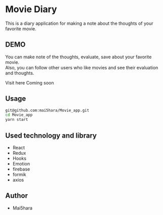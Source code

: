 # Movie Diary

This is a diary application for making a note about the thoughts of your favorite movie.

## DEMO

You can make note of the thoughts, evaluate, save about your favorite movie.<br>
Also, you can follow other users who like movies and see their evaluation and thoughts.

Visit here
Coming soon

## Usage

```bash
git@github.com:mai5hara/Movie_app.git
cd Movie_app
yarn start
```

## Used technology and library

* React
* Redux
* Hooks
* Emotion
* firebase
* formik
* axios

## Author

* Mai5hara

